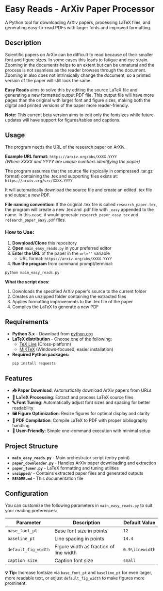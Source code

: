 # Easy Reads - ArXiv Paper Processor

A Python tool for downloading ArXiv papers, processing LaTeX files, and generating easy-to-read PDFs with larger fonts and improved formatting.

## Description

Scientific papers on ArXiv can be difficult to read because of their smaller font and figure sizes. In some cases this leads to fatigue and eye strain. Zooming in the documents helps to an extent but can be unnatural and the process is not seamless as the reader browses through the document. Zooming in also does not intrinsically change the document, so a printed version of the paper will still look the same. 

**Easy Reads** aims to solve this by editing the source LaTeX file and generating a new formatted output PDF file. This output file will have more pages than the original with larger font and figure sizes, making both the digital and printed versions of the paper more reader-friendly.  

**Note:** This current beta version aims to edit only the fontsizes while future updates will have support for figures/tables and captions.

## Usage

The program needs the URL of the research paper on ArXiv.

**Example URL format:** `https://arxiv.org/abs/XXXX.YYYY`  
*(Where XXXX and YYYY are unique numbers identifying the paper)*

The program assumes that the source file (typically in compressed .tar.gz format) containing the .tex and supporting files exists at:
`https://arxiv.org/src/XXXX.YYYY`

It will automatically download the source file and create an edited .tex file and output a new PDF.

**File naming convention:** If the original .tex file is called `research_paper.tex`, the program will create a new .tex and .pdf file with `_easy` appended to the name. In this case, it would generate `research_paper_easy.tex` and `research_paper_easy.pdf` files.

### How to Use:

1. **Download/Clone** this repository
2. **Open** `main_easy_reads.py` in your preferred editor
3. **Enter the URL** of the paper in the `url=''` variable
   - URL format: `https://arxiv.org/abs/XXXX.YYYY`
4. **Run the program** from command prompt/terminal:

```bash
python main_easy_reads.py
```

**What the script does:**
1. Downloads the specified ArXiv paper's source to the current folder
2. Creates an unzipped folder containing the extracted files
3. Applies formatting improvements to the .tex file of the paper
4. Compiles the LaTeX to generate a new PDF

## Requirements

- **Python 3.x** - Download from [python.org](https://www.python.org/downloads/)
- **LaTeX distribution** - Choose one of the following:
  - [TeX Live](https://www.tug.org/texlive/) (Cross-platform)
  - [MiKTeX](https://miktex.org/) (Windows-focused, easier installation)
- **Required Python packages:**
  ```bash
  pip install requests
  ```
## Features

- **📥 Paper Download**: Automatically download ArXiv papers from URLs
- **📝 LaTeX Processing**: Extract and process LaTeX source files
- **🔤 Font Tuning**: Automatically adjust font sizes and spacing for better readability
- **🖼️ Figure Optimization**: Resize figures for optimal display and clarity
- **📄 PDF Compilation**: Compile LaTeX to PDF with proper bibliography handling
- **🎯 User-Friendly**: Simple one-command execution with minimal setup

## Project Structure

- **`main_easy_reads.py`** - Main orchestrator script (entry point)
- **`paper_downloader.py`** - Handles ArXiv paper downloading and extraction
- **`paper_tuner.py`** - LaTeX formatting and tuning utilities
- **`unzipped/`** - Contains extracted paper files and generated outputs
- **`README.md`** - This documentation file

## Configuration

You can customize the following parameters in `main_easy_reads.py` to suit your reading preferences:

| Parameter | Description | Default Value |
|-----------|-------------|---------------|
| `base_font_pt` | Base font size in points | `12` |
| `baseline_pt` | Line spacing in points | `14.4` |
| `default_fig_width` | Figure width as fraction of line width | `0.9\linewidth` |
| `caption_size` | Caption font size | `small` |

**💡 Tip:** Increase fontsize via `base_font_pt` and `baseline_pt` for even larger, more readable text, or adjust `default_fig_width` to make figures more prominent.